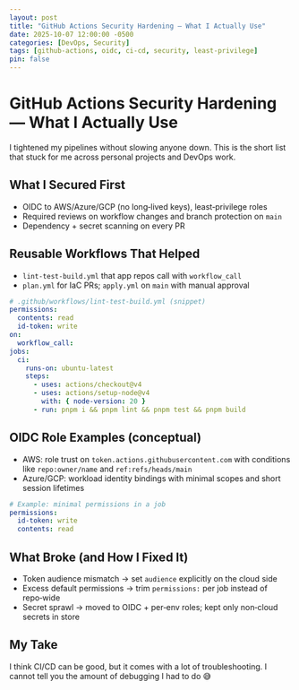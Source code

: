 ```yaml
---
layout: post
title: "GitHub Actions Security Hardening — What I Actually Use"
date: 2025-10-07 12:00:00 -0500
categories: [DevOps, Security]
tags: [github-actions, oidc, ci-cd, security, least-privilege]
pin: false
---
```


# GitHub Actions Security Hardening — What I Actually Use

I tightened my pipelines without slowing anyone down. This is the short list that stuck for me across personal projects and DevOps work.

## What I Secured First
- OIDC to AWS/Azure/GCP (no long‑lived keys), least‑privilege roles
- Required reviews on workflow changes and branch protection on `main`
- Dependency + secret scanning on every PR

## Reusable Workflows That Helped
- `lint-test-build.yml` that app repos call with `workflow_call`
- `plan.yml` for IaC PRs; `apply.yml` on `main` with manual approval

```yaml
# .github/workflows/lint-test-build.yml (snippet)
permissions:
  contents: read
  id-token: write
on:
  workflow_call:
jobs:
  ci:
    runs-on: ubuntu-latest
    steps:
      - uses: actions/checkout@v4
      - uses: actions/setup-node@v4
        with: { node-version: 20 }
      - run: pnpm i && pnpm lint && pnpm test && pnpm build
```

## OIDC Role Examples (conceptual)
- AWS: role trust on `token.actions.githubusercontent.com` with conditions like `repo:owner/name` and `ref:refs/heads/main`
- Azure/GCP: workload identity bindings with minimal scopes and short session lifetimes

```yaml
# Example: minimal permissions in a job
permissions:
  id-token: write
  contents: read
```

## What Broke (and How I Fixed It)
- Token audience mismatch → set `audience` explicitly on the cloud side
- Excess default permissions → trim `permissions:` per job instead of repo‑wide
- Secret sprawl → moved to OIDC + per‑env roles; kept only non‑cloud secrets in store

## My Take
I think CI/CD can be good, but it comes with a lot of troubleshooting. I cannot tell you the amount of debugging I had to do 😅


